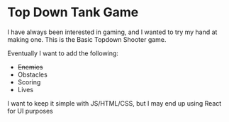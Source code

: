 # Top Down Tank Game

I have always been interested in gaming, and I wanted to try my hand at making one.
This is the Basic Topdown Shooter game. 


Eventually I want to add the following:
-	~~Enemies~~
-	Obstacles
-	Scoring
-	Lives

I want to keep it simple with JS/HTML/CSS, but I may end up using React for UI purposes

